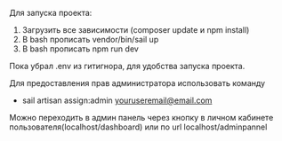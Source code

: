 Для запуска проекта:
1) Загрузить все зависимости (composer update и npm install)
2) В bash прописать vendor/bin/sail up
3) В bash прописать npm run dev

Пока убрал .env из гитигнора, для удобства запуска проекта. 

Для предоставления прав администратора использовать команду
- sail artisan assign:admin <youruseremail@email.com>

Можно переходить в админ панель через кнопку  в личном кабинете пользователя(localhost/dashboard) или по url localhost/adminpannel
